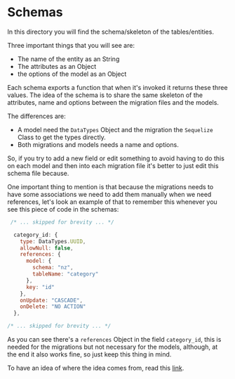 # Schemas

In this directory you will find the schema/skeleton of the tables/entities.

Three important things that you will see are:

- The name of the entity as an String
- The attributes as an Object
- the options of the model as an Object

Each schema exports a function that when it's invoked it returns these three values.
The idea of the schema is to share the same skeleton of the attributes, name and options between the migration files and the models.

The differences are:
- A model need the ```DataTypes``` Object and the migration the ```Sequelize``` Class to get the types directly.
- Both migrations and models needs a name and options.

So, if you try to add a new field or edit something to avoid having to do this on each model and then into each migration file it's better to just edit this schema file because.

One important thing to mention is that because the migrations needs to have some associations we need to add them manually when we need references, let's look an example of that to remember this whenever you see this piece of code in the schemas:

```js
 /* ... skipped for brevity ... */

  category_id: {
    type: DataTypes.UUID,
    allowNull: false,
    references: {
      model: {
        schema: "nz",
        tableName: "category"
      },
      key: "id"
    },
    onUpdate: "CASCADE",
    onDelete: "NO ACTION"
  },

/* ... skipped for brevity ... */
```
As you can see there's a ```references``` Object in the field ```category_id```, this is needed for the migrations but not necessary for the models, although, at the end it also works fine, so just keep this thing in mind.

To have an idea of where the idea comes from, read this [link](https://mongoosejs.com/docs/guide.html).

